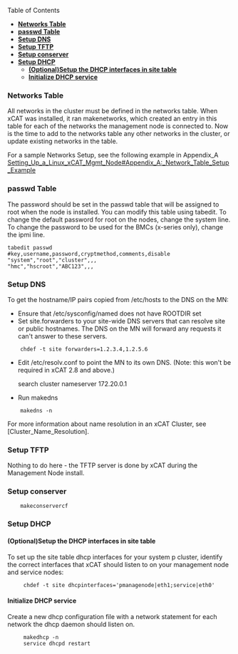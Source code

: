 <!-- START doctoc generated TOC please keep comment here to allow auto update -->
<!-- DON'T EDIT THIS SECTION, INSTEAD RE-RUN doctoc TO UPDATE -->
Table of Contents

- [**Networks Table**](#networks-table)
- [**passwd Table**](#passwd-table)
- [**Setup DNS**](#setup-dns)
- [**Setup TFTP**](#setup-tftp)
- [**Setup conserver**](#setup-conserver)
- [**Setup DHCP**](#setup-dhcp)
  - [**(Optional)Setup the DHCP interfaces in site table**](#optionalsetup-the-dhcp-interfaces-in-site-table)
  - [**Initialize DHCP service**](#initialize-dhcp-service)

<!-- END doctoc generated TOC please keep comment here to allow auto update -->


### **Networks Table**

All networks in the cluster must be defined in the networks table. When xCAT was installed, it ran makenetworks, which created an entry in this table for each of the networks the management node is connected to. Now is the time to add to the networks table any other networks in the cluster, or update existing networks in the table. 

For a sample Networks Setup, see the following example in Appendix_A 
 [Setting_Up_a_Linux_xCAT_Mgmt_Node#Appendix_A:_Network_Table_Setup_Example](Setting_Up_a_Linux_xCAT_Mgmt_Node/#appendix-a-network-table-setup-example)



### **passwd Table**

The password should be set in the passwd table that will be assigned to root when the node is installed. You can modify this table using tabedit. To change the default password for root on the nodes, change the system line. To change the password to be used for the BMCs (x-series only), change the ipmi line. 
    
    tabedit passwd
    #key,username,password,cryptmethod,comments,disable
    "system","root","cluster",,,
    "hmc","hscroot","ABC123",,,
    

### **Setup DNS**

To get the hostname/IP pairs copied from /etc/hosts to the DNS on the MN: 

  * Ensure that /etc/sysconfig/named does not have ROOTDIR set 
  * Set site.forwarders to your site-wide DNS servers that can resolve site or public hostnames. The DNS on the MN will forward any requests it can't answer to these servers. 

~~~~    
    chdef -t site forwarders=1.2.3.4,1.2.5.6
~~~~

  * Edit /etc/resolv.conf to point the MN to its own DNS. (Note: this won't be required in xCAT 2.8 and above.) 
    
    search cluster
    nameserver 172.20.0.1
    

  * Run makedns 

~~~~    
    makedns -n
~~~~
    

For more information about name resolution in an xCAT Cluster, see [Cluster_Name_Resolution]. 

### **Setup TFTP**

Nothing to do here - the TFTP server is done by xCAT during the Management Node install. 

### **Setup conserver**

~~~~
    makeconservercf
~~~~

### **Setup DHCP**

#### **(Optional)Setup the DHCP interfaces in site table**

To set up the site table dhcp interfaces for your system p cluster, identify the correct interfaces that xCAT should listen to on your management node and service nodes:

~~~~
     chdef -t site dhcpinterfaces='pmanagenode|eth1;service|eth0'
~~~~

#### **Initialize DHCP service** ####

Create a new dhcp configuration file with a network statement for each network the dhcp daemon should listen on.

~~~~
     makedhcp -n
     service dhcpd restart
~~~~